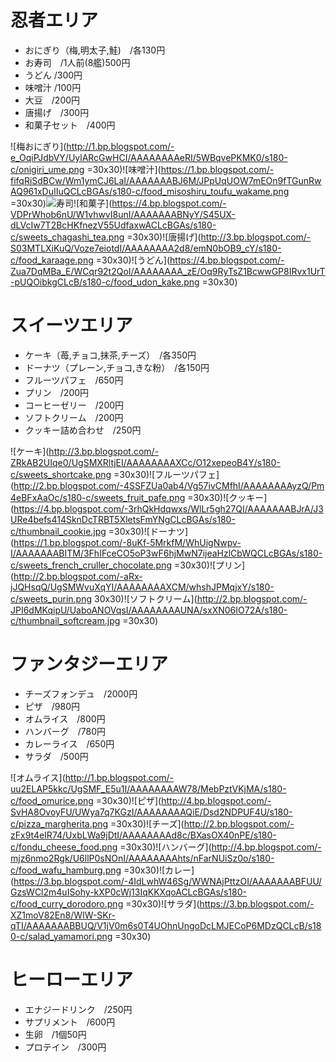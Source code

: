 # 忍者エリア
* おにぎり（梅,明太子,鮭)　/各130円
* お寿司　/1人前(8艦)500円
* うどん /300円
* 味噌汁 /100円
* 大豆　/200円
* 唐揚げ　/300円
* 和菓子セット　/400円

![梅おにぎり](http://1.bp.blogspot.com/-e_OqiPJdbVY/UylARcGwHCI/AAAAAAAAeRI/5WBqvePKMK0/s180-c/onigiri_ume.png =30x30)![味噌汁](https://1.bp.blogspot.com/-fifqRiSdBCw/Wm1ymCJ6LaI/AAAAAAABJ6M/JPpUqUOW7mEOn9fTGunRwAQ961xDuIIuQCLcBGAs/s180-c/food_misoshiru_toufu_wakame.png =30x30)![寿司](http://2.bp.blogspot.com/-RB1mDuQvGkI/USyJ0W9QfKI/AAAAAAAAObc/Idip0N8CFUw/s180-c/nigirizushi_moriawase.png　=30x30)![和菓子](https://4.bp.blogspot.com/-VDPrWhob6nU/W1vhwvI8unI/AAAAAAABNyY/S45UX-dLVcIw7T2BcHKfnezV55UdfaxwACLcBGAs/s180-c/sweets_chagashi_tea.png =30x30)![唐揚げ](http://3.bp.blogspot.com/-S03MTLXiKuQ/Voze7eiotdI/AAAAAAAA2d8/emN0bOB9_cY/s180-c/food_karaage.png =30x30)![うどん](https://4.bp.blogspot.com/-Zua7DqMBa_E/WCqr92t2QoI/AAAAAAAA_zE/Oq9RyTsZ1BcwwGP8IRvx1UrT-pUQOibkgCLcB/s180-c/food_udon_kake.png =30x30)

# スイーツエリア
* ケーキ（苺,チョコ,抹茶,チーズ）　/各350円
* ドーナツ（プレーン,チョコ,きな粉）　/各150円
* フルーツパフェ　/650円
* プリン　/200円
* コーヒーゼリー　/200円
* ソフトクリーム　/200円
* クッキー詰め合わせ　/250円

![ケーキ](http://3.bp.blogspot.com/-ZRkAB2UIqe0/UgSMXRltjEI/AAAAAAAAXCc/O12xepeoB4Y/s180-c/sweets_shortcake.png =30x30)![フルーツパフェ](http://2.bp.blogspot.com/-4SSFZUa0ab4/Vg57ivCMfhI/AAAAAAAAyzQ/Pm4eBFxAaOc/s180-c/sweets_fruit_pafe.png =30x30)![クッキー](https://4.bp.blogspot.com/-3rhQkHdqwxs/WlLr5gh27QI/AAAAAAABJrA/J3URe4befs414SknDcTRBT5XletsFmYNgCLcBGAs/s180-c/thumbnail_cookie.jpg =30x30)![ドーナツ](https://1.bp.blogspot.com/-8uKf-5MrkfM/WhUigNwpv-I/AAAAAAABITM/3FhIFceCO5oP3wF6hjMwN7ijeaHzlCbWQCLcBGAs/s180-c/sweets_french_cruller_chocolate.png =30x30)![プリン](http://2.bp.blogspot.com/-aRx-jJQHsqQ/UgSMWvuXqYI/AAAAAAAAXCM/whshJPMqjxY/s180-c/sweets_purin.png 30x30)![ソフトクリーム](http://2.bp.blogspot.com/-JPI6dMKqipU/UaboANOVqsI/AAAAAAAAUNA/sxXN06IO72A/s180-c/thumbnail_softcream.jpg =30x30)

# ファンタジーエリア
* チーズフォンデュ　/2000円
* ピザ　/980円
* オムライス　/800円
* ハンバーグ　/780円
* カレーライス　/650円
* サラダ　/500円

![オムライス](http://1.bp.blogspot.com/-uu2ELAP5kkc/UgSMF_E5u1I/AAAAAAAAW78/MebPztVKjMA/s180-c/food_omurice.png =30x30)![ピザ](http://4.bp.blogspot.com/-SvHA8OvoyFU/UWya7q7KGzI/AAAAAAAAQiE/Dsd2NDPUF4U/s180-c/pizza_margherita.png =30x30)![チーズ](http://2.bp.blogspot.com/-zFx9t4eIR74/UxbLWa9jDtI/AAAAAAAAd8c/BXasOX40nPE/s180-c/fondu_cheese_food.png =30x30)![ハンバーグ](http://4.bp.blogspot.com/-mjz6nmo2Rgk/U6llP0sNOnI/AAAAAAAAhts/nFarNUiSz0o/s180-c/food_wafu_hamburg.png =30x30)![カレー](https://3.bp.blogspot.com/-4IdLwhW46Sg/WWNAjPttzOI/AAAAAAABFUU/GzsWCl2m4uISohy-kXP0cWj13IqKKXqoACLcBGAs/s180-c/food_curry_dorodoro.png =30x30)![サラダ](https://3.bp.blogspot.com/-XZ1moV82En8/WIW-SKr-qTI/AAAAAAABBUQ/V1jV0m6s0T4UOhnUngoDcLMJECoP6MDzQCLcB/s180-c/salad_yamamori.png =30x30)

# ヒーローエリア
* エナジードリンク　/250円
* サプリメント　/600円
* 生卵　/1個50円
* プロテイン　/300円
